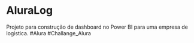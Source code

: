 # AluraLog
Projeto para construção de dashboard no Power BI para uma empresa de logistica. #Alura #Challange_Alura 
